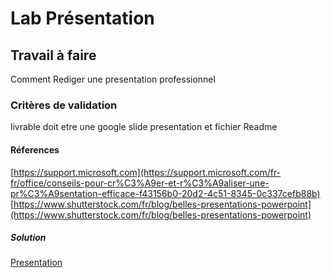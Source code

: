 # Lab Présentation
## Travail à faire
Comment Rediger une presentation professionnel

### Critères de validation
livrable doit etre une  google slide presentation et fichier Readme

#### Réferences

[https://support.microsoft.com](https://support.microsoft.com/fr-fr/office/conseils-pour-cr%C3%A9er-et-r%C3%A9aliser-une-pr%C3%A9sentation-efficace-f43156b0-20d2-4c51-8345-0c337cefb88b)
[https://www.shutterstock.com/fr/blog/belles-presentations-powerpoint](https://www.shutterstock.com/fr/blog/belles-presentations-powerpoint)

##### Solution
[Presentation](https://docs.google.com/presentation/d/1nfyuGd28WMWFYVD3IWoUhwU3kIrAC60hRl6_4Jtjesc/edit#slide=id.g2a3c9152da7_1_55)